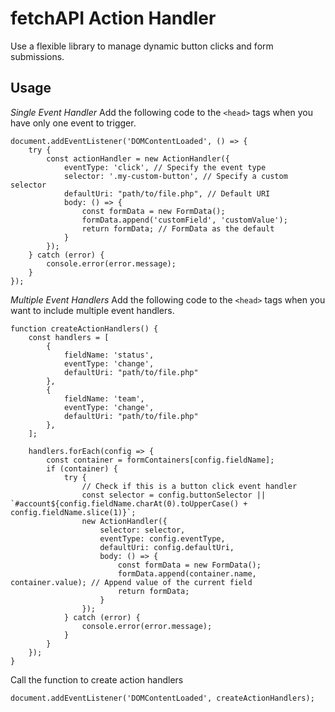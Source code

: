 # fetchAPI Action Handler
Use a flexible library to manage dynamic button clicks and form submissions.

## Usage

*Single Event Handler*
Add the following code to the `<head>` tags when you have only one event to trigger.
```
document.addEventListener('DOMContentLoaded', () => {
    try {
        const actionHandler = new ActionHandler({
            eventType: 'click', // Specify the event type
            selector: '.my-custom-button', // Specify a custom selector
            defaultUri: "path/to/file.php", // Default URI
            body: () => {
                const formData = new FormData();
                formData.append('customField', 'customValue');
                return formData; // FormData as the default
            }
        });
    } catch (error) {
        console.error(error.message);
    }
});
```

*Multiple Event Handlers*
Add the following code to the `<head>` tags when you want to include multiple event handlers.
```
function createActionHandlers() {
    const handlers = [
        {
            fieldName: 'status',
            eventType: 'change',
            defaultUri: "path/to/file.php"
        },
        {
            fieldName: 'team',
            eventType: 'change',
            defaultUri: "path/to/file.php"
        },
    ];

    handlers.forEach(config => {
        const container = formContainers[config.fieldName];
        if (container) {
            try {
                // Check if this is a button click event handler
                const selector = config.buttonSelector || `#account${config.fieldName.charAt(0).toUpperCase() + config.fieldName.slice(1)}`;
                new ActionHandler({
                    selector: selector,
                    eventType: config.eventType,
                    defaultUri: config.defaultUri,
                    body: () => {
                        const formData = new FormData();
                        formData.append(container.name, container.value); // Append value of the current field
                        return formData;
                    }
                });
            } catch (error) {
                console.error(error.message);
            }
        }
    });
}
```

Call the function to create action handlers
```
document.addEventListener('DOMContentLoaded', createActionHandlers);
```
